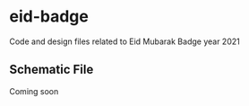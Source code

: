 # eid-badge
Code and design files related to Eid Mubarak Badge year 2021

## Schematic File
Coming soon
